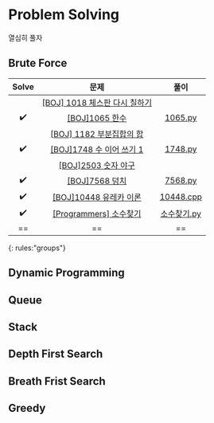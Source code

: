 # Problem Solving

열심히 풀자

## Brute Force
|Solve|문제|풀이|
|:--:|:--:|:--:|
| |<center>[[BOJ] 1018 체스판 다시 칠하기](https://www.acmicpc.net/problem/1018)| |
|<center>:heavy_check_mark:|<center>[[BOJ]1065 한수](https://www.acmicpc.net/problem/1065)|<center>[1065.py](https://github.com/tail95/Algorithm/blob/master/BruteForce/1065.py)
||<center>[[BOJ] 1182 부분집합의 합](https://www.acmicpc.net/problem/1182) |
|<center>:heavy_check_mark:|<center>[[BOJ]1748 수 이어 쓰기 1](https://www.acmicpc.net/problem/1748)|<center>[1748.py](https://github.com/tail95/Algorithm/blob/master/BruteForce/1748.py)
||<center>[[BOJ]2503 숫자 야구](https://www.acmicpc.net/problem/2503)|
|<center>:heavy_check_mark:|<center>[[BOJ]7568 덩치](https://www.acmicpc.net/problem/7568)|<center>[7568.py](https://github.com/tail95/Algorithm/blob/master/BruteForce/7568.py)
|<center>:heavy_check_mark:|<center>[[BOJ]10448 유레카 이론](https://www.acmicpc.net/problem/10448)|<center>[10448.cpp](https://github.com/tail95/Algorithm/blob/master/BruteForce/10448.cpp)
|<center>:heavy_check_mark:|<center>[[Programmers] 소수찾기](https://programmers.co.kr/learn/courses/30/lessons/42839)|<center> [소수찾기.py](https://github.com/tail95/Algorithm/blob/master/BruteForce/소수찾기.py)
|==|==|==|
{: rules:"groups"}


## Dynamic Programming

## Queue

## Stack

## Depth First Search

## Breath Frist Search

## Greedy
